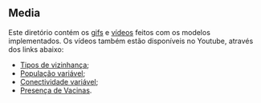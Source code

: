 ## Media 

Este diretório contém os [gifs](gifs) e [vídeos](videos) feitos com os modelos implementados. Os vídeos também estão disponíveis no Youtube, através dos links abaixo:

- [Tipos de vizinhança](https://youtu.be/SbXQnxNSlk8);
- [População variável](https://youtu.be/70SjEVANnx0);
- [Conectividade variável](https://youtu.be/WmcGb8urvSA);
- [Presença de Vacinas](https://youtu.be/-aqAPe3ifIo).
